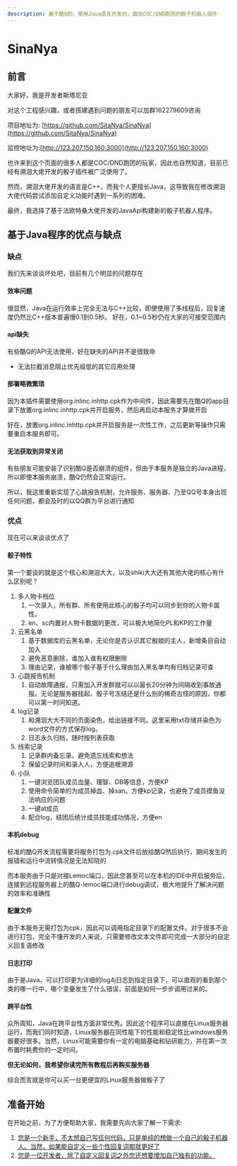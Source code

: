 ```yaml
---
description: 基于酷Q的，使用Java语言开发的，面向COC/DND跑团的骰子机器人组件
---
```


# SinaNya

## 前言

大家好，我是开发者斯塔尼亚

对这个工程感兴趣，或者搭建遇到问题的朋友可以加群162279609咨询

项目地址为: [https://github.com/SitaNya/SinaNya](https://github.com/SitaNya/SinaNya)

监控地址为:[http://123.207.150.160:3000](http://123.207.150.160:3000)

也许来到这个页面的很多人都是COC/DND跑团的玩家，因此也自然知道，目前已经有溯洄大佬开发的骰子插件被广泛使用了。

然而，溯洄大佬开发的语言是C++，而我个人更擅长Java，这导致我在修改溯洄大佬代码尝试添加自定义功能时遇到一系列的困难。

最终，我选择了基于法欧特桑大佬开发的JavaApi构建新的骰子机器人程序。

## 基于Java程序的优点与缺点

### 缺点

我们先来谈谈坏处吧，目前有几个明显的问题存在

#### 效率问题

很显然，Java在运行效率上完全无法与C++比较，即使使用了多线程后，回复速度仍然比C++版本普遍慢0.1到0.5秒。 好在，0.1~0.5秒仍在大家的可接受范围内

#### api缺失

有些酷Q的API无法使用，好在缺失的API并不是很致命

* 无法拦截消息阻止优先级低的其它应用处理

#### 部署略微繁琐

因为本插件需要使用org.inlinc.inhttp.cpk作为中间件，因此需要先在酷Q的app目录下放置org.inlinc.inhttp.cpk并开启服务，然后再启动本服务才算做开启

好在，放置org.inlinc.inhttp.cpk并开启服务是一次性工作，之后更新等操作只需要重启本服务即可。

#### 无法获取到异常关闭

有些朋友可能安装了识别酷Q是否崩溃的组件，但由于本服务是独立的Java进程，所以即使本服务崩溃，酷Q仍然会正常运行。

所以，我这里重新实现了心跳报告机制，允许服务、服务器、乃至QQ号本身出现任何问题，都会及时的以QQ群为平台进行通知

### 优点

现在可以来谈谈优点了

#### 骰子特性

第一个要谈的就是这个核心和溯洄大大，以及shiki大大还有其他大佬的核心有什么区别呢？

1. 多人物卡档位
   1. 一次录入，所有群、所有使用此核心的骰子均可以同步到你的人物卡属性。
   2. en、sc内置对人物卡数据的更改，可以极大地简化PL和KP的工作量
2. 云黑名单
   1. 基于数据库的云黑名单，无论你是否认识其它骰娘的主人，新增条目自动加入
   2. 避免恶意删除，谁加入谁有权限删除
   3. 理由记录，谁被哪个骰子基于什么理由加入黑名单均有归档记录可查
3. 心跳报告机制
   1. 自动故障通报，只需加入开发群就可以以最长20分钟为间隔收到事故通报。无论是服务器挂起、骰子号冻结还是什么别的稀奇古怪的原因，你都可以第一时间知道。
4. log记录
   1. 和溯洄大大不同的页面染色，给出链接不同。这里采用txt存储并染色为word文件的方式保存log。
   2. 日志永久归档，随时按列表获取
5. 线索记录
   1. 记录群内备忘录，避免遗忘线索和想法
   2. 保留记录时间和录入人，方便追根溯源
6. 小队
   1. 一键浏览团队成员血量、理智、DB等信息，方便KP
   2. 使用命令简单的为成员掉血、掉san。方便kp记录，也避免了成员摸鱼没法响应的问题
   3. 一键at成员
   4. 配合log，结团后统计成员技能成功情况，方便en

#### 本机debug

标准的酷Q开发流程需要将服务打包为.cpk文件后放给酷Q然后执行，期间发生的报错和运行中流转情况是无法知晓的

而本服务由于只是对接Lemoc端口，因此您甚至可以在本机的IDE中开启服务后，连接到远程服务器上的酷Q-lemoc端口进行debug调试，极大地提升了解决问题的效率和准确性

#### 配置文件

由于本服务无需打包为cpk，因此可以调用指定目录下的配置文件。对于很多不会进行打包，完全不懂开发的人来说，只需要修改文本文件即可完成一大部分的自定义回复语修改

#### 日志打印

由于是Java，可以打印更为详细的log4j日志到指定目录下，可以直观的看到那个类的哪一行中，哪个变量发生了什么错误，前面是如何一步步调用过来的。

#### 跨平台性

众所周知，Java在跨平台性方面非常优秀。因此这个程序可以直接在Linux服务器运行，而我们同时知道，Linux服务器在同性能下的性能和稳定性比windows服务器要好很多。当然，Linux可能需要你有一定的电脑基础和钻研能力，并在第一次布置时耗费你的一定时间。

**但无论如何，我希望你读完所有教程后再购买服务器**

综合而言就是你可以买一台更便宜的Linux服务器做骰子了

## 准备开始

在开始之前，为了方便帮助大家，我需要先向大家了解一下需求:

1. [您是一个新手，不太想自己写任何代码，只是单纯的想做一个自己的骰子机器人。当然，如果能自定义一些个性回复词那就更好了](https://sitcnya.gitbook.io/sinanya/da-jian-shuo-ming/wo-shi-yi-ming-xin-shou)
2. [您是一位开发者，除了自定义回复词之外您还想要增加自己独有的功能。](https://sitcnya.gitbook.io/sinanya/da-jian-shuo-ming/wo-shi-yi-wei-kai-fa-zhe)

